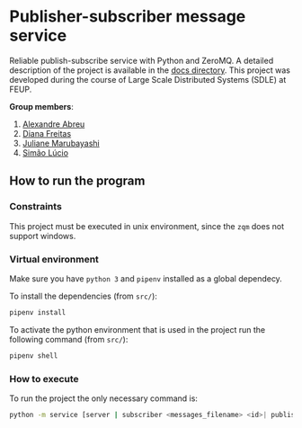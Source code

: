 # Publisher-subscriber message service
Reliable publish-subscribe service with Python and ZeroMQ.
A detailed description of the project is available in the [docs directory](docs/report.pdf).
This project was developed during the course of Large Scale Distributed Systems (SDLE) at FEUP.

**Group members**:
1. [Alexandre Abreu](https://github.com/a3brx)
2. [Diana Freitas](https://github.com/dianaamfr)
3. [Juliane Marubayashi](https://github.com/Jumaruba)
4. [Simão Lúcio](https://github.com/yolonhese)

## How to run the program

### Constraints

This project must be executed in unix environment, since the `zqm` does not support windows.

### Virtual environment

Make sure you have `python 3` and `pipenv` installed as a global dependecy.

To install the dependencies (from `src/`):

```bash
pipenv install
```

To activate the python environment that is used in the project run the following command (from `src/`):

```bash
pipenv shell
```
### How to execute

To run the project the only necessary command is:

```bash
python -m service [server | subscriber <messages_filename> <id>| publisher <topics_filename> <id>]
```
